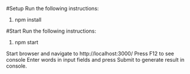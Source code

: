 #Setup
Run the following instructions:
1. npm install

#Start
Run the following instructions:
1. npm start

Start browser and navigate to http://localhost:3000/
Press F12 to see console
Enter words in input fields and press Submit to generate result in console.